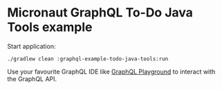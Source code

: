 # Micronaut GraphQL To-Do Java Tools example

Start application:

    ./gradlew clean :graphql-example-todo-java-tools:run
    
Use your favourite GraphQL IDE like [GraphQL Playground](https://github.com/prisma/graphql-playground) to interact with the GraphQL API.

